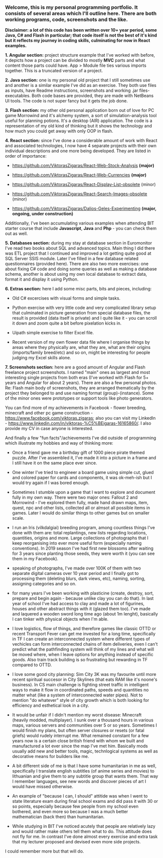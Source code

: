 ### Welcome, this is my personal programming portfolio. It consists of several areas which I'll outline here. There are both working programs, code, screenshots and the like. 

**Disclaimer: a lot of this code has been written over 10+ year period, some Java, C# and Flash in particular; that code itself is not the best of it's kind but it reflects my journey in coding skills, culminating for now in React examples.**

**1. Angular section:** project structure example that I've worked with before, it depicts how a project can be divided to mostly **MVC** parts and what content those parts could have. App > Module file ties various imports together. This is a truncated version of a project.

**2. Java section:** one is my personal old project that I still sometimes use and another is a similar example I've did as an exercise. They both use files as inputs, have Readme instructions, screenshots and working .jar files-executables. Both code bases are provided, they are made with NetBeans UI tools. The code is not super fancy but it gets the job done.

**3. Flash section:** my other old personal application born out of love for PC game Morrowind and it's alchemy system, a sort of simulation-analysis tool useful for planning potions. It's a desktop (AIR) application. The code is a representation of my old kind of thinking but it shows the technology and how much you could get away with only OOP in flash. 

**4. React section:** since I've done a considerable amount of work with React and associated technologies, I now have 4 separate projects with their own individual descriptions and one more being developed. They are listed in order of importance:

- https://github.com/ViktorasZigaras/React-Web-Stock-Analysis **(major)**

- https://github.com/ViktorasZigaras/React-Web-Currencies **(major)**

- https://github.com/ViktorasZigaras/React-Display-List-obsolete (minor)

- https://github.com/ViktorasZigaras/React-Search-Images-obsolete (minor)

- https://github.com/ViktorasZigaras/Dalios-Geles-Experimenting **(major, ongoing, under construction)**

Additionally, I've been accumulating various examples when attending BIT starter course that include **Javascript**, **Java** and **Php** - you can check them out as well.

**5. Databases section:** during my stay at database section in Euromonitor I've read two books about SQL and advanced topics. Main thing I did there was ETL project that I continued and improved a lot getting quite good at SQL Server SSIS module. Later I've filled in a few database related questionnaires (provided here). There are also two more exercises: one about fixing C# code and doing some queries as well as making a database schema, another is about using my own local database to extract data, format it and display it using Python. 

**6. Extras section:** here I add some misc parts, bits and pieces, including:

- Old C# excercises with visual forms and simple tasks.

- Python exercise with very little code and very complicated library setup that culminated in picture generation from special database files, the result is provided (data itself is private) and I quite like it - you can scroll it down and zoom quite a bit before pixelation kicks in.

- Uipath simple exercise to filter Excel file.

- Recent version of my own flower data file where I organise things by areas where they physically are, what they are, what are their origins (imports/family breed/etc) and so on, might be interesting for people judging my Excel skills alone.

**7. Screenshots section:** here are a good amount of Angular and Flash freelance project screenshots. I named "main" ones as largest and most interesting single projects from both eras (I've worked with Flash for 5+ years and Angular for about 2 years). There are also a few personal photos. Re: Flash main body of screenshots, they are arranged thematically by the project they belonged to and use naming format (group)-(instance). Some of the minor ones were prototypes or support tools like photo generators.

You can find more of my achievements in Facebook - flower breeding, minecraft and other pc game construction - https://www.facebook.com/viktoras.zigaras; also you can visit my LinkedIn - https://www.linkedin.com/in/viktoras-%C5%BEigaras-16165860/. I also provide my CV in case anyone is interested.

And finally a few "fun facts"/achievements I've did outside of programming which illustrate my hobbies and way of thinking more:

- Once a friend gave me a birthday gift of 1000 piece pirate themed puzzle. After I've assembled it, I've made it into a picture in a frame and I still have it on the same place ever since.

- One winter I've tried to engineer a board game using simple cut, glued and colored paper for cards and components, it was ok-meh-ish but I would try again if I was bored enough.

- Sometimes I stumble upon a game that I want to explore and document fully in my own way. There were two major ones: Fallout 2 and Morrowind - I've explored them fully, made hand drawn maps, item, quest, npc and other lists, collected all or almsot all possible items in games. Later I would do similar things to other games but on smaller scale.

- I run an Iris (vilkdalgiai) breeding program, among countless things I've done with them are: total replantings, new lists regarding locations, quantities, origins and more. Large collections of photographs that I keep reorganising into ever more useful form (especially naming conventions). In 2019 season I've had first new blossoms after waiting for 3 years since planting those seeds, they were worth it (you can see them in my Facebook).

- speaking of photographs, I've made over 100K of them with two separate digital cameras over 10 year period and I finally got to processing them (deleting blurs, dark views, etc), naming, sorting, assigning categories and so on.

- for many years I've been working with plasticine (create, destroy, sort, prepare and begin again - because unlike clay you can do that). In last year of school I've had access to clay and made a lot of figurines, houses and other abstract things with it (glazed them too). I've made and laquered a wooden sword long time ago (about 1m lenght), basically I can tinker with physical objects when I'm able.

- I love logistics, flow of things, and therefore games like classic OTTD or recent Transport Fever can get me invested for a long time, specifically in TF I can create an interconnected system where different types of vechicles can form interconnected chains of item deliveries, even I can't predict what the pathfinding system will think of my lines and what will be moved where, when I leave options for anything instead of specific goods. Also train track building is so frustrating but rewarding in TF compared to OTTD.

- I love some good city planning: Sim City 3K was my favourite until more recent spiritual succesor in City Skylines (that eats RAM like it's noone's business). In CS main challenge is fighting street traffic in intelligent ways to make it flow in coordinated paths, speeds and quantities no matter what (like a system of interconnected water pipes). Not to mention "do whatever" style of city growth which is both looking for efficiency and esthetical look in a city.

- It would be unfair if I didn't mention my worst disease: Minecraft (heavily modded, multiplayer). I sunk over a thousand hours in various maps, various servers and communities over 5 or so years. Sometimes I would finish my plans, but often server closures or resets (or fatal griefs) would rudely interrupt me. What remained constant for a few years now is a certain close british friend with whom we built and manufactured a lot ever since the map I've met him. Basically mods usually add new and better tools, magic, technlogical systems as well as decorative means for builders like me.

- A bit different side of me is that I have some humanitarian in me as well, specifically I translate english subtitles (of anime series and movies) to lithuanian and give them to any subtitle group that wants them. That way I remember languages, see new words and discover pieces of art I would have missed otherwise.

- An example of "because I can, I should" attitide was when I went to state literature exam during final school exams and did pass it with 30 or so points, especially because few people from my school even bothered, and even more so because I was a much better mathematician (back then) than humanitarian.

- While studying in BIT I've noticed acutely that people are relatively lazy and would rather make others tell them what to do. This attitude does not fly for me. In contrast I've done almost every exercise and extra task that my lecturer proposed and devised even more side projects.

I could remember more but that will do.



